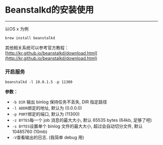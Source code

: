 # Beanstalkd的安装使用

---

以OS x 为例

```
brew install beanstalkd
```

其他相关系统可以参考官方教程：[http://kr.github.io/beanstalkd/download.html](http://kr.github.io/beanstalkd/download.html)

### 开启服务

```
beanstalkd -l 10.0.1.5 -p 11300
```

**参数：**

* `-b DIR`  输出 binlog 保持任务不丢失, DIR 指定路径
* `-l ADDR`绑定的地址, 默认为 \(0.0.0.0\)
* `-p PORT`绑定的端口, 默认为 \(11300\)
* `-z BYTES`每一个 job 消息的最大大小, 默认 65535 bytes \(64kb, 足够了吧\)
* `-s BYTES`设置单个 binlog 文件的最大大小, 超过会自动切分文件, 默认 10485760 \(10mb\)
* `-V`查看输出的日志. \(我简单 debug 用\)




